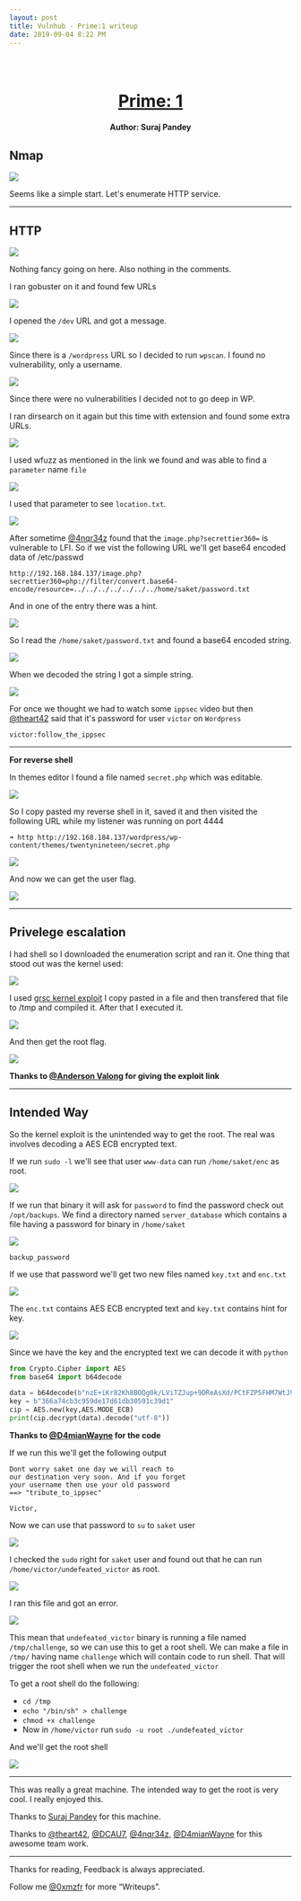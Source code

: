 ```yaml
---
layout: post
title: Vulnhub - Prime:1 writeup
date: 2019-09-04 8:22 PM
---
```

<h1 align="center" style="font-size:30px;">
  <br>
  <a href="https://www.vulnhub.com/entry/prime-1,358/">Prime: 1</a>
  <br>
</h1>

<h4 align="center"> Author: Suraj Pandey</h4>

## Nmap

![](images/prime/nmap.png)

Seems like a simple start. Let's enumerate HTTP service.

***

## HTTP

![](images/prime/website.png)

Nothing fancy going on here. Also nothing in the comments.

I ran gobuster on it and found few URLs

![](images/prime/gobuster.png)

I opened the `/dev` URL and got a message.

![](images/prime/dev.png)

Since there is a `/wordpress` URL so I decided to run `wpscan`.
I found no vulnerability, only a username.

![](images/prime/wpscan.png)

Since there were no vulnerabilities I decided not to go deep in WP.

I ran dirsearch on it again but this time with extension and found some extra URLs.

![](images/prime/secret.png)

I used wfuzz as mentioned in the link we found and was able to find a `parameter` name `file`

![](images/prime/wfuzz.png)

I used that parameter to see `location.txt`.

![](images/prime/location.png)

After sometime [@4nqr34z](https://twitter.com/4nqr34z) found that the `image.php?secrettier360=` is vulnerable to LFI. So if we vist the following URL we'll get base64 encoded data of /etc/passwd

`http://192.168.184.137/image.php?secrettier360=php://filter/convert.base64-encode/resource=../../../../../../../home/saket/password.txt`

And in one of the entry there was a hint.

![](images/prime/passwd.png)

So I read the `/home/saket/password.txt` and found a base64 encoded string.

![](images/prime/saket.png)

When we decoded the string I got a simple string.

![](images/prime/decode.png)

For once we thought we had to watch some `ippsec` video but then [@theart42](https://twitter.com/theart42) said that it's password for user `victor` on `Wordpress`

`victor:follow_the_ippsec`

***

__For reverse shell__

In themes editor I found a file named `secret.php` which was editable.

![](images/prime/writable-file.png)

So I copy pasted my reverse shell in it, saved it and then visited the following URL while my listener was running on port 4444

```
➜ http http://192.168.184.137/wordpress/wp-content/themes/twentynineteen/secret.php
```

![](images/prime/rev.png)

And now we can get the user flag.

![](images/prime/user-flag.png)

***

## Privelege escalation

I had shell so I downloaded the enumeration script and ran it. One thing that stood out was the kernel used:

![](images/prime/old-kernel.png)

I used [grsc kernel exploit](https://raw.githubusercontent.com/kkamagui/linux-kernel-exploits/master/kernel-4.10.0-28-generic/CVE-2017-16995/CVE-2017-16995.c) I copy pasted in a file and then transfered that file to /tmp and compiled it.
After that I executed it.

![](images/prime/root-shell.png)

And then get the root flag.

![](images/prime/root.png)

__Thanks to [@Anderson Valong](https://twitter.com/AndersonValong2) for giving the exploit link__

***

## Intended Way

So the kernel exploit is the unintended way to get the root. The real was involves decoding a AES ECB encrypted text.

If we run `sudo -l` we'll see that user `www-data` can run `/home/saket/enc` as root.

![](images/prime/sudo-right.png)

If we run that binary it will ask for `password` to find the password check out `/opt/backups`. We find a directory named `server_database` which contains a file having a password for binary in `/home/saket`

![](images/prime/enc-passwd.png)

`backup_password`

If we use that password we'll get two new files named `key.txt` and `enc.txt`

![](images/prime/unpack.png)

The `enc.txt` contains  AES ECB encrypted text and `key.txt` contains hint for key.

![](images/prime/text.png)

Since we have the key and the encrypted text we can decode it with `python`

```python
from Crypto.Cipher import AES
from base64 import b64decode

data = b64decode(b"nzE+iKr82Kh8BOQg0k/LViTZJup+9DReAsXd/PCtFZP5FHM7WtJ9Nz1NmqMi9G0i7rGIvhK2jRcGnFyWDT9MLoJvY1gZKI2xsUuS3nJ/n3T1Pe//4kKId+B3wfDW/TgqX6Hg/kUj8JO08wGe9JxtOEJ6XJA3cO/cSna9v3YVf/ssHTbXkb+bFgY7WLdHJyvF6lD/wfpY2ZnA1787ajtm+/aWWVMxDOwKuqIT1ZZ0Nw4=")
key = b"366a74cb3c959de17d61db30591c39d1"
cip = AES.new(key,AES.MODE_ECB)
print(cip.decrypt(data).decode("utf-8"))
```
__Thanks to [@D4mianWayne](https://twitter.com/D4mianWayne) for the code__

If we run this we'll get the following output

```
Dont worry saket one day we will reach to
our destination very soon. And if you forget
your username then use your old password
==> "tribute_to_ippsec"

Victor,
```

Now we can use that password to `su` to `saket` user

![](images/prime/su.png)

I checked the `sudo` right for `saket` user and found out that he can run `/home/victor/undefeated_victor` as root.

![](images/prime/sudo-saket.png)

I ran this file and got an error.

![](images/prime/sudo-saket.png)

This mean that `undefeated_victor` binary is running a file named `/tmp/challenge`, so we can use this to get a root shell. We can make a file in `/tmp/` having name `challenge` which will contain code to run shell. That will trigger the root shell when we run the `undefeated_victor`

To get a root shell do the following:

* `cd /tmp`
* `echo "/bin/sh" > challenge`
* `chmod +x challenge`
* Now in `/home/victor` run `sudo -u root ./undefeated_victor`

And we'll get the root shell

![](images/prime/root-2.png)

***

This was really a great machine. The intended way to get the root is very cool. I really enjoyed this.

Thanks to [Suraj Pandey](https://hacknpentest.com/capture-the-flag-security-machines/) for this machine.

Thanks to [@theart42](https://twitter.com/theart42), [@DCAU7](https://twitter.com/DCAU7), [@4nqr34z](https://twitter.com/4nqr34z), [@D4mianWayne](https://twitter.com/D4mianWayne) for this awesome team work.

***

Thanks for reading, Feedback is always appreciated.

Follow me [@0xmzfr](https://twitter.com/0xmzfr) for more “Writeups”.

